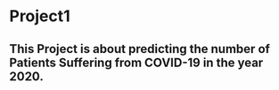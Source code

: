# Project1
## This Project is about predicting the number of Patients Suffering from COVID-19 in the year 2020.
